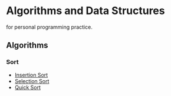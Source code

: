 # Algorithms and Data Structures
for personal programming practice.

## Algorithms
### Sort
* [Insertion Sort](Algorithm/Sort/InsertionSort.cpp)
* [Selection Sort](Algorithm/Sort/SelectionSort.cpp)
* [Quick Sort](Algorithm/Sort/QuickSort.cpp)
